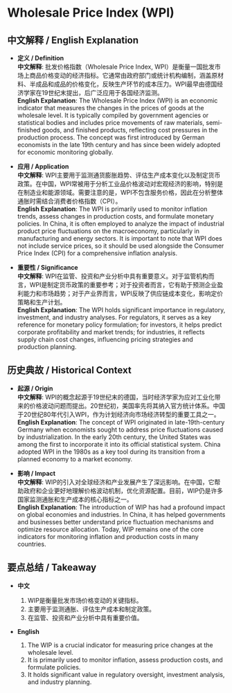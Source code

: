 # Wholesale Price Index (WPI)

## 中文解释 / English Explanation

* **定义 / Definition**  
  **中文解释**: 批发价格指数（Wholesale Price Index, WPI）是衡量一国批发市场上商品价格变动的经济指标。它通常由政府部门或统计机构编制，涵盖原材料、半成品和成品的价格变化，反映生产环节的成本压力。WPI最早由德国经济学家在19世纪末提出，后广泛应用于各国经济监测。  
  **English Explanation**: The Wholesale Price Index (WPI) is an economic indicator that measures the changes in the prices of goods at the wholesale level. It is typically compiled by government agencies or statistical bodies and includes price movements of raw materials, semi-finished goods, and finished products, reflecting cost pressures in the production process. The concept was first introduced by German economists in the late 19th century and has since been widely adopted for economic monitoring globally.

* **应用 / Application**  
  **中文解释**: WPI主要用于监测通货膨胀趋势、评估生产成本变化以及制定货币政策。在中国，WPI常被用于分析工业品价格波动对宏观经济的影响，特别是在制造业和能源领域。需要注意的是，WPI不包含服务价格，因此在分析整体通胀时需结合消费者价格指数（CPI）。  
  **English Explanation**: The WPI is primarily used to monitor inflation trends, assess changes in production costs, and formulate monetary policies. In China, it is often employed to analyze the impact of industrial product price fluctuations on the macroeconomy, particularly in manufacturing and energy sectors. It is important to note that WPI does not include service prices, so it should be used alongside the Consumer Price Index (CPI) for a comprehensive inflation analysis.

* **重要性 / Significance**  
  **中文解释**: WPI在监管、投资和产业分析中具有重要意义。对于监管机构而言，WPI是制定货币政策的重要参考；对于投资者而言，它有助于预测企业盈利能力和市场趋势；对于产业界而言，WPI反映了供应链成本变化，影响定价策略和生产计划。  
  **English Explanation**: The WPI holds significant importance in regulatory, investment, and industry analyses. For regulators, it serves as a key reference for monetary policy formulation; for investors, it helps predict corporate profitability and market trends; for industries, it reflects supply chain cost changes, influencing pricing strategies and production planning.

## 历史典故 / Historical Context

* **起源 / Origin**  
  **中文解释**: WPI的概念起源于19世纪末的德国，当时经济学家为应对工业化带来的价格波动问题而提出。20世纪初，美国率先将其纳入官方统计体系。中国于20世纪80年代引入WPI，作为计划经济向市场经济转型的重要工具之一。  
  **English Explanation**: The concept of WPI originated in late-19th-century Germany when economists sought to address price fluctuations caused by industrialization. In the early 20th century, the United States was among the first to incorporate it into its official statistical system. China adopted WPI in the 1980s as a key tool during its transition from a planned economy to a market economy.

* **影响 / Impact**  
  **中文解释**: WIP的引入对全球经济和产业发展产生了深远影响。在中国，它帮助政府和企业更好地理解价格波动机制，优化资源配置。目前，WIP仍是许多国家监测通胀和生产成本的核心指标之一。  
  **English Explanation**: The introduction of WIP has had a profound impact on global economies and industries. In China, it has helped governments and businesses better understand price fluctuation mechanisms and optimize resource allocation. Today, WIP remains one of the core indicators for monitoring inflation and production costs in many countries.

## 要点总结 / Takeaway

* **中文**  
  1. WIP是衡量批发市场价格变动的关键指标。
  2. 主要用于监测通胀、评估生产成本和制定政策。
  3. 在监管、投资和产业分析中具有重要价值。

* **English**  
  1. The WIP is a crucial indicator for measuring price changes at the wholesale level.
  2. It is primarily used to monitor inflation, assess production costs, and formulate policies.
  3. It holds significant value in regulatory oversight, investment analysis, and industry planning.